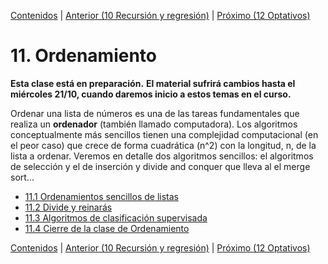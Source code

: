 [Contenidos](../Contenidos.md) \| [Anterior (10 Recursión y regresión)](../10_Recursion/00_Resumen.md) \| [Próximo (12 Optativos)](../12_Optativos/00_Resumen.md)

# 11. Ordenamiento
**Esta clase está en preparación.**
**El material sufrirá cambios hasta el miércoles 21/10, cuando daremos inicio a estos temas en el curso.**

Ordenar una lista de números es una de las tareas fundamentales que realiza un **ordenador** (también llamado computadora). Los algoritmos conceptualmente más sencillos tienen una complejidad computacional (en el peor caso) que crece de forma cuadrática (n^2) con la longitud, n, de la lista a ordenar.  Veremos en detalle dos algoritmos sencillos: el algoritmos de selección y el de inserción y divide and conquer que lleva al el merge sort...






* [11.1 Ordenamientos sencillos de listas](01_Ordenamiento_sencillo.md)
* [11.2 Divide y reinarás](02_Divide_and_Conquer.md)
* [11.3 Algoritmos de clasificación supervisada](03_introduccion_al_AA.md)
* [11.4 Cierre de la clase de Ordenamiento](04_Cierre.md)


[Contenidos](../Contenidos.md) \| [Anterior (10 Recursión y regresión)](../10_Recursion/00_Resumen.md) \| [Próximo (12 Optativos)](../12_Optativos/00_Resumen.md)
